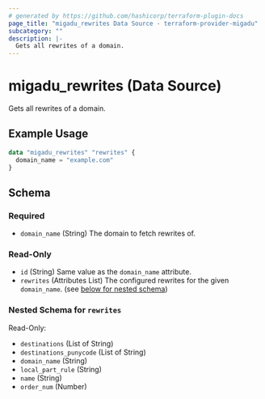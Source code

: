 ```yaml
---
# generated by https://github.com/hashicorp/terraform-plugin-docs
page_title: "migadu_rewrites Data Source - terraform-provider-migadu"
subcategory: ""
description: |-
  Gets all rewrites of a domain.
---
```


# migadu_rewrites (Data Source)

Gets all rewrites of a domain.

## Example Usage

```terraform
data "migadu_rewrites" "rewrites" {
  domain_name = "example.com"
}
```

<!-- schema generated by tfplugindocs -->
## Schema

### Required

- `domain_name` (String) The domain to fetch rewrites of.

### Read-Only

- `id` (String) Same value as the `domain_name` attribute.
- `rewrites` (Attributes List) The configured rewrites for the given `domain_name`. (see [below for nested schema](#nestedatt--rewrites))

<a id="nestedatt--rewrites"></a>
### Nested Schema for `rewrites`

Read-Only:

- `destinations` (List of String)
- `destinations_punycode` (List of String)
- `domain_name` (String)
- `local_part_rule` (String)
- `name` (String)
- `order_num` (Number)


